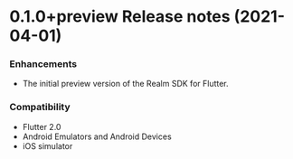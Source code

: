 0.1.0+preview Release notes (2021-04-01)
=============================================================
### Enhancements
* The initial preview version of the Realm SDK for Flutter.

### Compatibility
* Flutter 2.0
* Android Emulators and Android Devices
* iOS simulator